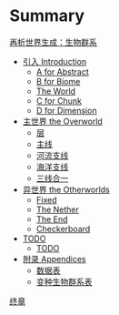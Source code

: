 # Summary

[再析世界生成：生物群系](README.md)

- [引入 Introduction]()
  - [A for Abstract](1-introduction/1.1-a-for-abstract.md)
  - [B for Biome](1-introduction/1.2-b-for-biome.md)
  - [The World](1-introduction/1.3-the-world.md)
  - [C for Chunk](1-introduction/1.4-c-for-chunk.md)
  - [D for Dimension](1-introduction/1.5-d-for-dimension.md)
- [主世界 the Overworld](2-the-overworld/2.0-the-overworld.md)
  - [层](2-the-overworld/2.1-layers.md)
  - [主线](2-the-overworld/2.2-main-layer.md)
  - [河流支线](2-the-overworld/2.3-river-layer.md)
  - [海洋支线](2-the-overworld/2.4-ocean-layer.md)
  - [三线合一](2-the-overworld/2.5-altogether.md)
- [异世界 the Otherworlds]()
  - [Fixed](3-the-otherworlds/3.1-fixed.md)
  - [The Nether](3-the-otherworlds/3.2-the-nether.md)
  - [The End](3-the-otherworlds/3.3-the-end.md)
  - [Checkerboard](3-the-otherworlds/3.4-checkerboard.md)
- [TODO]()
  - [TODO](4-features/TODO.md)
- [附录 Appendices]()
  - [数据表](a-appendices/tables-of-data.md)
  - [变种生物群系表](a-appendices/varaints-of-biomes.md)

[终章](finale.md)
